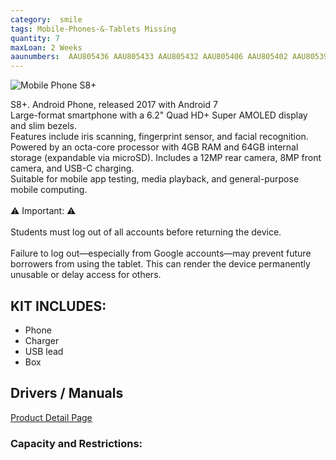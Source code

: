 ```yaml
---
category:  smile
tags: Mobile-Phones-&-Tablets Missing
quantity: 7
maxLoan: 2 Weeks
aaunumbers:  AAU805436 AAU805433 AAU805432 AAU805406 AAU805402 AAU805393 AAU805392
---
```

![Mobile Phone S8+](https://fdn2.gsmarena.com/vv/bigpic/samsung-galaxy-s8-plus-.jpg)

S8+. Android Phone, released 2017 with Android 7<br>Large-format smartphone with a 6.2" Quad HD+ Super AMOLED display and slim bezels.<br>Features include iris scanning, fingerprint sensor, and facial recognition.<br>Powered by an octa-core processor with 4GB RAM and 64GB internal storage (expandable via microSD). Includes a 12MP rear camera, 8MP front camera, and USB-C charging.<br>Suitable for mobile app testing, media playback, and general-purpose mobile computing. <br><br>⚠️ Important: ⚠️<br><br>Students must log out of all accounts before returning the device.<br><br>Failure to log out—especially from Google accounts—may prevent future borrowers from using the tablet. This can render the device permanently unusable or delay access for others.
## KIT INCLUDES:
-  Phone 
-  Charger 
-  USB lead 
-  Box

## Drivers / Manuals
[Product Detail Page](https://www.samsung.com/dk/support/model/SM-G955FZIANEE/)



### Capacity and Restrictions:
